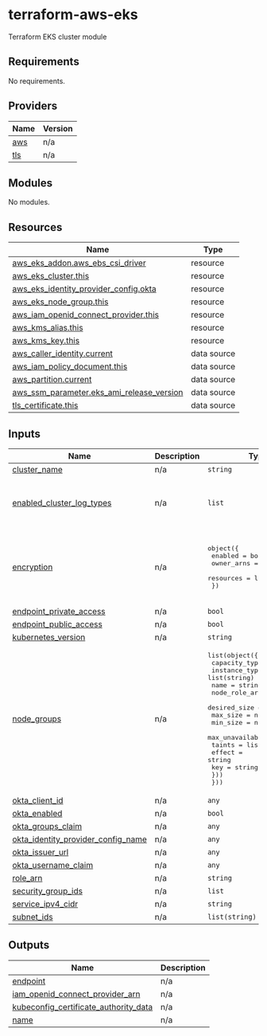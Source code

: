 # terraform-aws-eks
Terraform EKS cluster module

<!-- BEGIN_TF_DOCS -->
## Requirements

No requirements.

## Providers

| Name | Version |
|------|---------|
| <a name="provider_aws"></a> [aws](#provider\_aws) | n/a |
| <a name="provider_tls"></a> [tls](#provider\_tls) | n/a |

## Modules

No modules.

## Resources

| Name | Type |
|------|------|
| [aws_eks_addon.aws_ebs_csi_driver](https://registry.terraform.io/providers/hashicorp/aws/latest/docs/resources/eks_addon) | resource |
| [aws_eks_cluster.this](https://registry.terraform.io/providers/hashicorp/aws/latest/docs/resources/eks_cluster) | resource |
| [aws_eks_identity_provider_config.okta](https://registry.terraform.io/providers/hashicorp/aws/latest/docs/resources/eks_identity_provider_config) | resource |
| [aws_eks_node_group.this](https://registry.terraform.io/providers/hashicorp/aws/latest/docs/resources/eks_node_group) | resource |
| [aws_iam_openid_connect_provider.this](https://registry.terraform.io/providers/hashicorp/aws/latest/docs/resources/iam_openid_connect_provider) | resource |
| [aws_kms_alias.this](https://registry.terraform.io/providers/hashicorp/aws/latest/docs/resources/kms_alias) | resource |
| [aws_kms_key.this](https://registry.terraform.io/providers/hashicorp/aws/latest/docs/resources/kms_key) | resource |
| [aws_caller_identity.current](https://registry.terraform.io/providers/hashicorp/aws/latest/docs/data-sources/caller_identity) | data source |
| [aws_iam_policy_document.this](https://registry.terraform.io/providers/hashicorp/aws/latest/docs/data-sources/iam_policy_document) | data source |
| [aws_partition.current](https://registry.terraform.io/providers/hashicorp/aws/latest/docs/data-sources/partition) | data source |
| [aws_ssm_parameter.eks_ami_release_version](https://registry.terraform.io/providers/hashicorp/aws/latest/docs/data-sources/ssm_parameter) | data source |
| [tls_certificate.this](https://registry.terraform.io/providers/hashicorp/tls/latest/docs/data-sources/certificate) | data source |

## Inputs

| Name | Description | Type | Default | Required |
|------|-------------|------|---------|:--------:|
| <a name="input_cluster_name"></a> [cluster\_name](#input\_cluster\_name) | n/a | `string` | n/a | yes |
| <a name="input_enabled_cluster_log_types"></a> [enabled\_cluster\_log\_types](#input\_enabled\_cluster\_log\_types) | n/a | `list` | <pre>[<br>  "api",<br>  "audit",<br>  "authenticator"<br>]</pre> | no |
| <a name="input_encryption"></a> [encryption](#input\_encryption) | n/a | <pre>object({<br>    enabled    = bool<br>    owner_arns = list(string)<br>    resources  = list(string)<br>  })</pre> | <pre>{<br>  "enabled": false,<br>  "owner_arns": [],<br>  "resources": [<br>    "secrets"<br>  ]<br>}</pre> | no |
| <a name="input_endpoint_private_access"></a> [endpoint\_private\_access](#input\_endpoint\_private\_access) | n/a | `bool` | `true` | no |
| <a name="input_endpoint_public_access"></a> [endpoint\_public\_access](#input\_endpoint\_public\_access) | n/a | `bool` | `false` | no |
| <a name="input_kubernetes_version"></a> [kubernetes\_version](#input\_kubernetes\_version) | n/a | `string` | `"1.24"` | no |
| <a name="input_node_groups"></a> [node\_groups](#input\_node\_groups) | n/a | <pre>list(object({<br>    capacity_type   = string<br>    instance_types  = list(string)<br>    name            = string<br>    node_role_arn   = string<br>    desired_size    = number<br>    max_size        = number<br>    min_size        = number<br>    max_unavailable = number<br>    taints = list(object({<br>      effect = string<br>      key    = string<br>    }))<br>  }))</pre> | `[]` | no |
| <a name="input_okta_client_id"></a> [okta\_client\_id](#input\_okta\_client\_id) | n/a | `any` | `null` | no |
| <a name="input_okta_enabled"></a> [okta\_enabled](#input\_okta\_enabled) | n/a | `bool` | `false` | no |
| <a name="input_okta_groups_claim"></a> [okta\_groups\_claim](#input\_okta\_groups\_claim) | n/a | `any` | `null` | no |
| <a name="input_okta_identity_provider_config_name"></a> [okta\_identity\_provider\_config\_name](#input\_okta\_identity\_provider\_config\_name) | n/a | `any` | `null` | no |
| <a name="input_okta_issuer_url"></a> [okta\_issuer\_url](#input\_okta\_issuer\_url) | n/a | `any` | `null` | no |
| <a name="input_okta_username_claim"></a> [okta\_username\_claim](#input\_okta\_username\_claim) | n/a | `any` | `null` | no |
| <a name="input_role_arn"></a> [role\_arn](#input\_role\_arn) | n/a | `string` | n/a | yes |
| <a name="input_security_group_ids"></a> [security\_group\_ids](#input\_security\_group\_ids) | n/a | `list` | `[]` | no |
| <a name="input_service_ipv4_cidr"></a> [service\_ipv4\_cidr](#input\_service\_ipv4\_cidr) | n/a | `string` | `"10.96.0.0/12"` | no |
| <a name="input_subnet_ids"></a> [subnet\_ids](#input\_subnet\_ids) | n/a | `list(string)` | n/a | yes |

## Outputs

| Name | Description |
|------|-------------|
| <a name="output_endpoint"></a> [endpoint](#output\_endpoint) | n/a |
| <a name="output_iam_openid_connect_provider_arn"></a> [iam\_openid\_connect\_provider\_arn](#output\_iam\_openid\_connect\_provider\_arn) | n/a |
| <a name="output_kubeconfig_certificate_authority_data"></a> [kubeconfig\_certificate\_authority\_data](#output\_kubeconfig\_certificate\_authority\_data) | n/a |
| <a name="output_name"></a> [name](#output\_name) | n/a |
<!-- END_TF_DOCS -->

